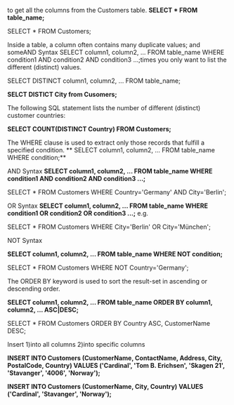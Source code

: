 to get all the columns from the Customers table.
**SELECT * FROM table_name;**

SELECT * FROM Customers;

Inside a table, a column often contains many duplicate values; and someAND Syntax
SELECT column1, column2, ...
FROM table_name
WHERE condition1 AND condition2 AND condition3 ...;times you only want to list the different (distinct) values.

SELECT DISTINCT column1, column2, ...
FROM table_name;

**SELCT DISTICT City from Cusomers;**

The following SQL statement lists the number of different (distinct) customer countries:

**SELECT COUNT(DISTINCT Country) FROM Customers;**

The WHERE clause is used to extract only those records that fulfill a specified condition.
** SELECT column1, column2, ...
FROM table_name
WHERE condition;**

AND Syntax
**SELECT column1, column2, ...
FROM table_name
WHERE condition1 AND condition2 AND condition3 ...;**

SELECT * FROM Customers
WHERE Country='Germany' AND City='Berlin';


OR Syntax
**SELECT column1, column2, ...
FROM table_name
WHERE condition1 OR condition2 OR condition3 ...;**
e.g.

SELECT * FROM Customers
WHERE City='Berlin' OR City='München';


NOT Syntax

**SELECT column1, column2, ...
FROM table_name
WHERE NOT condition;**

SELECT * FROM Customers
WHERE NOT Country='Germany';


The ORDER BY keyword is used to sort the result-set in ascending or descending order.

**SELECT column1, column2, ...
FROM table_name
ORDER BY column1, column2, ... ASC|DESC;**


SELECT * FROM Customers
ORDER BY Country ASC, CustomerName DESC;


Insert 
1)into all columns
2)into specific columns

**INSERT INTO Customers (CustomerName, ContactName, Address, City, PostalCode, Country)
VALUES ('Cardinal', 'Tom B. Erichsen', 'Skagen 21', 'Stavanger', '4006', 'Norway');**


**INSERT INTO Customers (CustomerName, City, Country)
VALUES ('Cardinal', 'Stavanger', 'Norway');**






